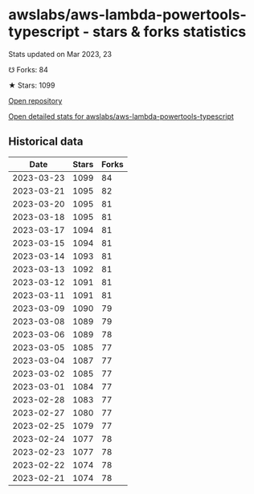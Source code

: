 # awslabs/aws-lambda-powertools-typescript - stars & forks statistics

Stats updated on Mar 2023, 23

☋ Forks: 84

★ Stars: 1099

[Open repository](https://github.com/awslabs/aws-lambda-powertools-typescript)

[Open detailed stats for awslabs/aws-lambda-powertools-typescript](https://reviewgithub.com/rep/awslabs/aws-lambda-powertools-typescript)

## Historical data
| Date | Stars | Forks |
|------|-------|-------|
| 2023-03-23 | 1099 | 84 | 
| 2023-03-21 | 1095 | 82 | 
| 2023-03-20 | 1095 | 81 | 
| 2023-03-18 | 1095 | 81 | 
| 2023-03-17 | 1094 | 81 | 
| 2023-03-15 | 1094 | 81 | 
| 2023-03-14 | 1093 | 81 | 
| 2023-03-13 | 1092 | 81 | 
| 2023-03-12 | 1091 | 81 | 
| 2023-03-11 | 1091 | 81 | 
| 2023-03-09 | 1090 | 79 | 
| 2023-03-08 | 1089 | 79 | 
| 2023-03-06 | 1089 | 78 | 
| 2023-03-05 | 1085 | 77 | 
| 2023-03-04 | 1087 | 77 | 
| 2023-03-02 | 1085 | 77 | 
| 2023-03-01 | 1084 | 77 | 
| 2023-02-28 | 1083 | 77 | 
| 2023-02-27 | 1080 | 77 | 
| 2023-02-25 | 1079 | 77 | 
| 2023-02-24 | 1077 | 78 | 
| 2023-02-23 | 1077 | 78 | 
| 2023-02-22 | 1074 | 78 | 
| 2023-02-21 | 1074 | 78 | 

